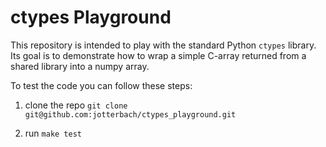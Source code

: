 ctypes Playground
=================

This repository is intended to play with the standard Python `ctypes` library.
Its goal is to demonstrate how to wrap a simple C-array returned from a shared library
into a numpy array.

To test the code you can follow these steps:

1. clone the repo `git clone git@github.com:jotterbach/ctypes_playground.git`

2. run `make test`

